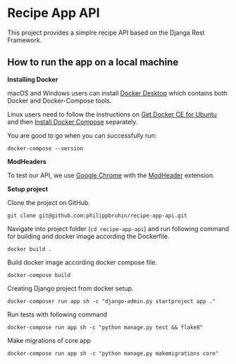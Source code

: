 # Recipe App API
This project provides a simplre recipe API based on the Djanga Rest Framework.

## How to run the app on a local machine

**Installing Docker**

macOS and Windows users can install [Docker Desktop](https://www.docker.com/products/docker-desktop) which contains both Docker and Docker-Compose tools.

Linux users need to follow the instructions on [Get Docker CE for Ubuntu](https://docs.docker.com/install/linux/docker-ce/ubuntu/) and then [Install Docker Compose](https://docs.docker.com/compose/install/) separately.

You are good to go when you can successfully run:

`docker-compose --version`

**ModHeaders**

To test our API, we use [Google Chrome](https://www.google.com/chrome/) with the [ModHeader](https://chrome.google.com/webstore/detail/modheader/idgpnmonknjnojddfkpgkljpfnnfcklj?hl=en) extension.

**Setup project**

Clone the project on GitHub.
```
git clone git@github.com:philippbruhin/recipe-app-api.git
```

Navigate into project folder (`cd recipe-app-api`) and run following command for building and docker image according the Dockerfile.
```
docker build .
```

Build docker image according docker compose file.
```
docker-compose build
```

Creating Django project from docker setup.
```
docker-composer run app sh -c "django-admin.py startproject app ."
```

Run tests with following command
```
docker-compose run app sh -c "python manage.py test && flake8"
```

Make migrations of core app
```
docker-compose run app sh -c "python manage.py makemigrations core"
```
